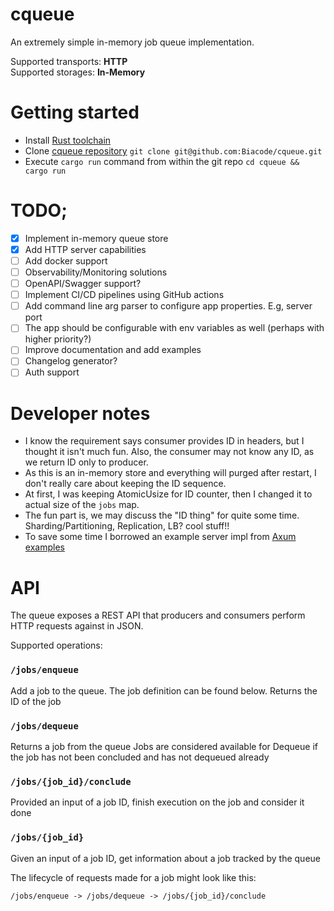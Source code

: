 # cqueue

An extremely simple in-memory job queue implementation.

Supported transports: **HTTP**<br>
Supported storages: **In-Memory**

# Getting started

* Install [Rust toolchain](https://www.rust-lang.org/tools/install)
* Clone [cqueue repository](https://github.com/Biacode/cqueue) `git clone git@github.com:Biacode/cqueue.git`
* Execute `cargo run` command from within the git repo `cd cqueue && cargo run`

# TODO;

* [x] Implement in-memory queue store
* [x] Add HTTP server capabilities
* [ ] Add docker support
* [ ] Observability/Monitoring solutions
* [ ] OpenAPI/Swagger support?
* [ ] Implement CI/CD pipelines using GitHub actions
* [ ] Add command line arg parser to configure app properties. E.g, server port
* [ ] The app should be configurable with env variables as well (perhaps with higher priority?)
* [ ] Improve documentation and add examples
* [ ] Changelog generator?
* [ ] Auth support

# Developer notes

* I know the requirement says consumer provides ID in headers, but I thought it isn't much fun. Also, the consumer may
  not know any ID, as we return ID only to producer.
* As this is an in-memory store and everything will purged after restart, I don't really care about keeping the ID
  sequence.
* At first, I was keeping AtomicUsize for ID counter, then I changed it to actual size of the `jobs` map.
* The fun part is, we may discuss the "ID thing" for quite some time. Sharding/Partitioning, Replication, LB? cool
  stuff!!
* To save some time I borrowed an example server impl
  from [Axum examples](https://github.com/tokio-rs/axum/blob/main/examples/error-handling/src/main.rs)

# API

The queue exposes a REST API that producers and consumers perform HTTP requests against in JSON.

Supported operations:

### `/jobs/enqueue`

Add a job to the queue. The job definition can be found below.
Returns the ID of the job

### `/jobs/dequeue`

Returns a job from the queue
Jobs are considered available for Dequeue if the job has not been concluded and has not dequeued already

### `/jobs/{job_id}/conclude`

Provided an input of a job ID, finish execution on the job and consider it done

### `/jobs/{job_id}`

Given an input of a job ID, get information about a job tracked by the queue

The lifecycle of requests made for a job might look like this:

`/jobs/enqueue -> /jobs/dequeue -> /jobs/{job_id}/conclude`

